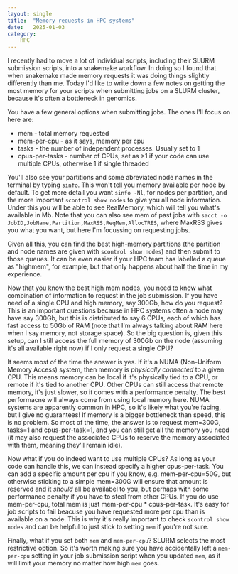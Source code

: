 ```yaml
---
layout: single
title:  "Memory requests in HPC systems"
date:   2025-01-03
category:
    HPC
---
```


I recently had to move a lot of individual scripts, including their SLURM submission scripts, into a snakemake workflow. In doing so I found that when snakemake made memory requests it was doing things slightly differently than me. Today I'd like to write down a few notes on getting the most memory for your scripts when submitting jobs on a SLURM cluster, because it's often a bottleneck in genomics. 

You have a few general options when submitting jobs. The ones I'll focus on here are:

- mem - total memory requested
- mem-per-cpu - as it says, memory per cpu
- tasks - the number of independent processes. Usually set to 1
- cpus-per-tasks - number of CPUs, set as >1 if your code can use multiple CPUs, otherwise 1 if single threaded

You'll also see your partitions and some abreviated node names in the terminal by typing `sinfo`. This won't tell you memory available per node by default. To get more detail you want `sinfo -Nl`, for nodes per partition, and the more important `scontrol show nodes` to give you all node information. Under this you will be able to see RealMemory, which will tell you what's available in Mb. Note that you can also see mem of past jobs with `sacct -o JobID,JobName,Partition,MaxRSS,ReqMem,AllocTRES`, where MaxRSS gives you what you want, but here I'm focussing on requesting jobs.

Given all this, you can find the best high-memory partitions (the partition and node names are given with `scontrol show nodes`) and then submit to those queues. It can be even easier if your HPC team has labelled a queue as "highmem", for example, but that only happens about half the time in my experience.

Now that you know the best high mem nodes, you need to know what combination of information to request in the job submission. If you have need of a single CPU and high memory, say 300Gb, how do you request? This is an important questions because in HPC systems often a node may have say 300Gb, but this is distributed to say 6 CPUs, each of which has fast access to 50Gb of RAM (note that I'm always talking about RAM here when I say memory, not storage space). So the big question is, given this setup, can I still access the full memory of 300Gb on the node (assuming it's all available right now) if I only request a single CPU?

It seems most of the time the answer is yes. If it's a NUMA (Non-Uniform Memory Access) system, then memory is *physically connected* to a given CPU. This means memory can be local if it's physically tied to a CPU, or remote if it's tied to another CPU. Other CPUs can still access that remote memory, it's just slower, so it comes with a performance penalty. The best performacne will always come from using local memory here. NUMA systems are apparently common in HPC, so it's likely what you're facing, but I give no guarantees! If memory is a bigger bottleneck than speed, this is no problem. So most of the time, the answer is to request mem=300G, tasks=1 and cpus-per-task=1, and you can still get all the memory you need (it may also request the associated CPUs to reserve the memory associated with them, meaning they'll remain idle).

Now what if you do indeed want to use multiple CPUs? As long as your code can handle this, we can instead specify a higher cpus-per-task. You can add a specific amount per cpu if you know, e.g. mem-per-cpu=50G, but otherwise sticking to a simple mem=300G will ensure that amount is reserved and it *should* all be availabel to you, but perhaps with some performance penalty if you have to steal from other CPUs. If you do use mem-per-cpu, total mem is just mem-per-cpu * cpus-per-task. It's easy for job scripts to fail beacuse you have requested more per cpu than is available on a node. This is why it's really important to check `scontrol show nodes` and can be helpful to just stick to setting `mem` if you're not sure. 

Finally, what if you set both `mem` and `mem-per-cpu`? SLURM selects the most restrictive option. So it's worth making sure you have accidentally left a `mem-per-cpu` setting in your job submission script when you updated `mem`, as it will limit your memory no matter how high `mem` goes.